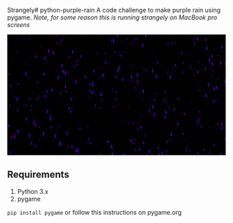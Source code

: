 Strangely# python-purple-rain
A code challenge to make purple rain using pygame.
*Note, for some reason this is running strangely on MacBook pro screens*

![Screenshot](rain.png)

## Requirements
1. Python 3.x
1. pygame

`pip install pygame` or follow this instructions on pygame.org
